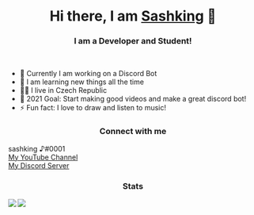 <h1 align="center">Hi there, I am <a href="https://www.youtube.com/channel/UCuy4Q-mmXH6LodRExXvVGLw">Sashking</a> 👋</h1>
<h3 align="center">I am a Developer and Student!</h1>
<br>

- 🔭 Currently I am working on a Discord Bot
- 🌱 I am learning new things all the time
- 👨‍🎓 I live in Czech Republic
- 💫 2021 Goal: Start making good videos and make a great discord bot!
- ⚡ Fun fact: I love to draw and listen to music!

<h3 align="center">Connect with me</h3>
sashking ♪#0001</br>
<a href="https://www.youtube.com/channel/UCuy4Q-mmXH6LodRExXvVGLw">My YouTube Channel</a></br>
<a href="https://discord.gg/ruH6f74Cjd">My Discord Server</a></br>

<h3 align="center">Stats</h3>
<a href="https://github.com/anuraghazra/github-readme-stats">
  <img align="left" src="https://github-readme-stats.vercel.app/api?username=sashking&show_icons=true&hide_border=true&theme=radical" />
</a>
<a href="https://github.com/anuraghazra/github-readme-stats">
  <img align="left" src="https://github-readme-stats.vercel.app/api/top-langs/?username=sashking&show_icons=true&hide_border=true&layout=compact&theme=radical" />
</a>